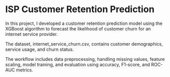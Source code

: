 # ISP Customer Retention Prediction

In this project, I developed a customer retention prediction model using the XGBoost algorithm to forecast the likelihood of customer churn for an internet service provider.

The dataset, internet_service_churn.csv, contains customer demographics, service usage, and churn status.

The workflow includes data preprocessing, handling missing values, feature scaling, model training, and evaluation using accuracy, F1-score, and ROC-AUC metrics.
